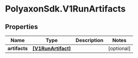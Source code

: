 # PolyaxonSdk.V1RunArtifacts

## Properties
Name | Type | Description | Notes
------------ | ------------- | ------------- | -------------
**artifacts** | [**[V1RunArtifact]**](V1RunArtifact.md) |  | [optional] 


